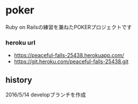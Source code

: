 # poker

Ruby on Railsの練習を兼ねたPOKERプロジェクトです

### heroku url
* https://peaceful-falls-25438.herokuapp.com/ 
* https://git.heroku.com/peaceful-falls-25438.git

## history
2016/5/14 developブランチを作成

